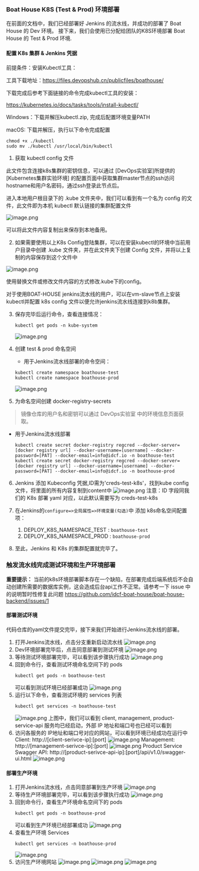 ### Boat House K8S (Test & Prod) 环境部署


在前面的文档中，我们已经部署好 Jenkins 的流水线，并成功的部署了 Boat House 的 Dev 环境。
接下来，我们会使用已分配给团队的K8S环境部署 Boat House 的 Test & Prod 环境.

#### 配置 K8s 集群 & Jenkins 凭据

前提条件：安装Kubectl工具：

工具下载地址：https://files.devopshub.cn/publicfiles/boathouse/

下载完成后参考下面链接的命令完成kubectl工具的安装：

https://kubernetes.io/docs/tasks/tools/install-kubectl/

Windows：下载并解压kubectl.zip, 完成后配置环境变量PATH

macOS: 下载并解压，执行以下命令完成配置

```
chmod +x ./kubectl
sudo mv ./kubectl /usr/local/bin/kubectl
```

1. 获取 kubectl config 文件

此文件包含连接k8s集群的密钥信息，可以通过 [DevOps实验室]所提供的 [Kubernetes集群实验环境] 的配置页面中获取集群master节点的ssh访问hostname和用户名密码，通过ssh登录此节点后。

进入本地用户根目录下的 .kube 文件夹中，我们可以看到有一个名为 config 的文件，此文件即为本机 kubectl 默认链接的集群配置文件

![image.png](images/k8s-22.png)

可以将此文件内容复制出来保存到本地备用。

2. 如果需要使用以上K8s Config登陆集群，可以在安装kubectl的环境中当前用户目录中创建 .kube 文件夹，并在此文件夹下创建 Config 文件，并将以上复制的内容保存到这个文件中

![image.png](images/k8s-21.png)

使用替换文件或修改文件内容的方式修改.kube下的config。

对于使用BOAT-HOUSE jenkins流水线的用户，可以在vm-slave节点上安装kubectl并配置 k8s config 文件以便允许jenkins流水线连接到k8b集群。

3. 保存完毕后运行命令，查看连接情况：

    ```
    kubectl get pods -n kube-system
    ```

    ![image.png](images/k8s-01.png)
4. 创建 test & prod 命名空间

    - 用于Jenkins流水线部署的命令空间：

    ```
    kubectl create namespace boathouse-test
    kubectl create namespace boathouse-prod
    ```
   
    ![image.png](images/k8s-02.png)
    
   
5. 为命名空间创建 docker-registry-secrets

> 镜像仓库的用户名和密钥可以通过 DevOps实验室 中的环境信息页面获取。

- 用于Jenkins流水线部署
    ```
    kubectl create secret docker-registry regcred --docker-server=[docker registry url] --docker-username=[username] --docker-password=[PAT] --docker-email=info@idcf.io -n boathouse-test
    kubectl create secret docker-registry regcred --docker-server=[docker registry url] --docker-username=[username] --docker-password=[PAT] --docker-email=info@idcf.io -n boathouse-prod
    ```
    
6. Jenkins 添加 Kubeconfig 凭据,ID需为'creds-test-k8s'，找到kube config文件，将里面的所有内容复制到content中
    ![image.png](images/k8s-04.png)
    注意：ID 字段同我们的 K8s 部署 yaml 对应，以此默认需要写为 creds-test-k8s
7. 在Jenkins的`configure=>全局属性=>环境变量(勾选)`中 添加 k8s命名空间配置项：
   1.  DEPLOY_K8S_NAMESPACE_TEST : `boathouse-test`
   2.  DEPLOY_K8S_NAMESPACE_PROD : `boathouse-prod`

8. 至此，Jenkins 和 K8s 的集群配置就完毕了。

### 触发流水线完成测试环境和生产环境部署

**重要提示：** 当前的k8s环境部署脚本存在一个缺陷，在部署完成后端系统后不会自动创建所需要的数据库实例，这会造成后台api工作不正常。请参考一下 issue 中的说明暂时性修复此问题 https://github.com/idcf-boat-house/boat-house-backend/issues/1


#### 部署测试环境

代码仓库的yaml文件提交完毕，接下来我们开始进行Jenkins流水线的部署。
1. 打开Jenkins流水线，点击分支重新启动流水线
![image.png](images/k8s-12.png)
1. Dev环境部署完毕后，点击同意部署到测试环境
![image.png](images/k8s-05.png)
1. 等待测试环境部署完毕，可以看到该步骤执行成功
![image.png](images/k8s-06.png)
1. 回到命令行，查看测试环境命名空间下的 pods
    ```
    kubectl get pods -n boathouse-test
    ```
    可以看到测试环境已经部署成功
    ![image.png](images/k8s-07.png)
1. 运行以下命令，查看测试环境的 services 列表
    ```
    kubectl get services -n boathouse-test
    ```
    ![image.png](images/k8s-13.png)
    上图中，我们可以看到 client, management, product-service-api 服务均已经启动，外部 IP 地址和端口号也已经可以看到
1. 访问各服务的 IP地址和端口号对应的网站，可以看到环境已经成功在运行中
Client: http://[client-serivce-ip]:[port]
![image.png](images/k8s-14.png)
Management: http://[management-serivce-ip]:[port]
![image.png](images/k8s-15.png)
Product Service Swagger API: http://[product-serivce-api-ip]:[port]/api/v1.0/swagger-ui.html
![image.png](images/k8s-16.png)


#### 部署生产环境

1. 打开Jenkins流水线，点击同意部署到生产环境
![image.png](images/k8s-08.png)
1. 等待生产环境部署完毕，可以看到该步骤执行成功
![image.png](images/k8s-09.png)
1. 回到命令行，查看生产环境命名空间下的 pods
    ```
    kubectl get pods -n boathouse-prod
    ```
    可以看到生产环境已经部署成功
    ![image.png](images/k8s-10.png)
1. 查看生产环境 Services
    ```
    kubectl get services -n boathouse-prod
    ```
    ![image.png](images/k8s-17.png)
1. 访问生产环境网站
![image.png](images/k8s-18.png)
![image.png](images/k8s-19.png)
![image.png](images/k8s-20.png)
